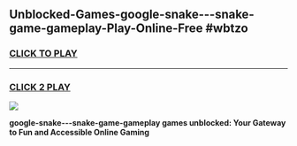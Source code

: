 
## Unblocked-Games-google-snake---snake-game-gameplay-Play-Online-Free #wbtzo
<h3>
<a href="https://us.freeplayer.one?title=google-snake---snake-game-gameplay&ref=10M">CLICK TO PLAY</a></h3>
<hr>

<h3>
<a href="https://us.freeplayer.one?title=google-snake---snake-game-gameplay&ref=10M">CLICK 2 PLAY</a>
  
</h3>

<a href="https://us.freeplayer.one?title=google-snake---snake-game-gameplay&ref=10M"><img src="https://clearcache.store/games.png"></a>


**google-snake---snake-game-gameplay games unblocked: Your Gateway to Fun and Accessible Online Gaming**
